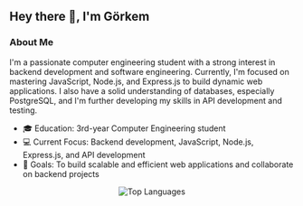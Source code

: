 <!-- Header -->
<h2 align="left">Hey there 👋, I'm Görkem</h2>

<!-- About Me -->
<div>
  <h3>About Me</h3>
  <p>
    I'm a passionate computer engineering student with a strong interest in backend development and software engineering. Currently, I'm focused on mastering JavaScript, Node.js, and Express.js to build dynamic web applications. I also have a solid understanding of databases, especially PostgreSQL, and I'm further developing my skills in API development and testing.
  </p>
  <ul>
    <li>🎓 Education: 3rd-year Computer Engineering student</li>
    <li>💻 Current Focus: Backend development, JavaScript, Node.js, Express.js, and API development</li>
    <li>🚀 Goals: To build scalable and efficient web applications and collaborate on backend projects</li>
  </ul>
</div>

<!-- GitHub Stats -->
<div align="center">
  <img src="https://github-readme-stats.vercel.app/api/top-langs/?username=Glory42&layout=compact&hide_border=true" alt="Top Languages" />
</div>
